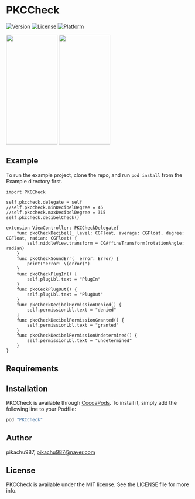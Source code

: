 # PKCCheck

[![Version](https://img.shields.io/cocoapods/v/PKCCheck.svg?style=flat)](http://cocoapods.org/pods/PKCCheck)
[![License](https://img.shields.io/cocoapods/l/PKCCheck.svg?style=flat)](http://cocoapods.org/pods/PKCCheck)
[![Platform](https://img.shields.io/cocoapods/p/PKCCheck.svg?style=flat)](http://cocoapods.org/pods/PKCCheck)

  
<img src="https://github.com/pikachu987/PKCCheck/blob/master/image1.png?raw=true" height="300" width="140" >

<img src="https://github.com/pikachu987/PKCCheck/blob/master/image2.png?raw=true" height="300" width="140" >




## Example



To run the example project, clone the repo, and run `pod install` from the Example directory first.
~~~~
import PKCCheck

self.pkccheck.delegate = self
//self.pkccheck.minDecibelDegree = 45
//self.pkccheck.maxDecibelDegree = 315
self.pkccheck.decibelCheck()

extension ViewController: PKCCheckDelegate{
    func pkcCheckDecibel(_ level: CGFloat, average: CGFloat, degree: CGFloat, radian: CGFloat) {
        self.niddleView.transform = CGAffineTransform(rotationAngle: radian)
    }
    func pkcCheckSoundErr(_ error: Error) {
        print("error: \(error)")
    }
    func pkcCheckPlugIn() {
        self.plugLbl.text = "PlugIn"
    }
    func pkcCeckPlugOut() {
        self.plugLbl.text = "PlugOut"
    }
    func pkcCheckDecibelPermissionDenied() {
        self.permissionLbl.text = "denied"
    }
    func pkcCheckDecibelPermissionGranted() {
        self.permissionLbl.text = "granted"
    }
    func pkcCheckDecibelPermissionUndetermined() {
        self.permissionLbl.text = "undetermined"
    }
}
~~~~

## Requirements

## Installation

PKCCheck is available through [CocoaPods](http://cocoapods.org). To install
it, simply add the following line to your Podfile:

```ruby
pod "PKCCheck"
```

## Author

pikachu987, pikachu987@naver.com

## License

PKCCheck is available under the MIT license. See the LICENSE file for more info.
